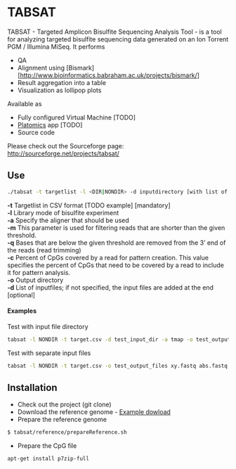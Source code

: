 # TABSAT

TABSAT - Targeted Amplicon Bisulfite Sequencing Analysis Tool - is a tool for analyzing targeted bisulfite sequencing data generated on an Ion Torrent PGM / Illumina MiSeq. 
It performs
* QA
* Alignment using [Bismark][http://www.bioinformatics.babraham.ac.uk/projects/bismark/]
* Result aggregation into a table
* Visualization as lollipop plots

Available as
* Fully configured Virtual Machine [TODO]
* [Platomics](www.platomics.com) app [TODO]
* Source code

Please check out the Sourceforge page: http://sourceforge.net/projects/tabsat/

## Use
```sh
./tabsat -t targetlist -l <DIR|NONDIR> -d inputdirectory [with list of files] -a aligner <bowtie2|tmap> -o outputdirectory [files]
```
**-t** Targetlist in CSV format [TODO example] [mandatory]<br />
**-l** Library mode of bisulfite experiment<br />
**-a** Specify the aligner that should be used<br />
**-m** This parameter is used for filtering reads that are shorter than the given threshold.<br />
**-q** Bases that are below the given threshold are removed from the 3’ end of the reads (read trimming)<br />
**-c** Percent of CpGs covered by a read for pattern creation. This value specifies the percent of CpGs that need to be covered by a read to include it for pattern analysis.<br />
**-o** Output directory<br />
**-d** List of inputfiles; if not specified, the input files are added at the end [optional]<br />

#### Examples
Test with input file directory
```sh
tabsat -l NONDIR -t target.csv -d test_input_dir -a tmap -o test_output_dir
```
Test with separate input files
```sh
tabsat -l NONDIR -t target.csv -o test_output_files xy.fastq abs.fastq
```


## Installation
* Check out the project (git clone)
* Download the reference genome - [Example dowload](ftp://gsapubftp-anonymous@ftp.broadinstitute.org/bundle/2.8/hg19/ucsc.hg19.fasta.gz)
* Prepare the reference genome
```sh
$ tabsat/reference/prepareReference.sh
```
* Prepare the CpG file
```sh
apt-get install p7zip-full
```


